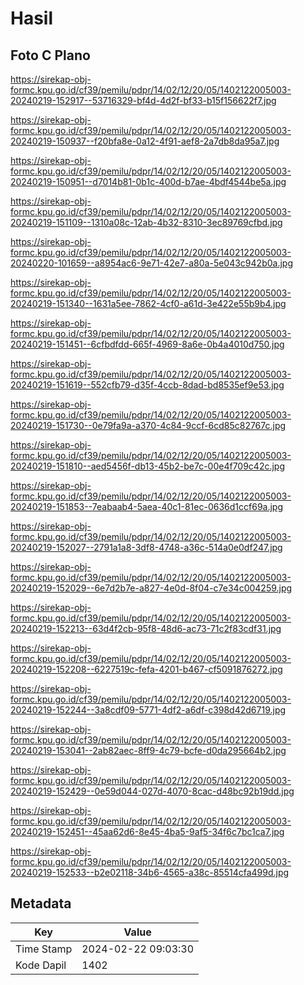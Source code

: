 # Hasil

## Foto C Plano

https://sirekap-obj-formc.kpu.go.id/cf39/pemilu/pdpr/14/02/12/20/05/1402122005003-20240219-152917--53716329-bf4d-4d2f-bf33-b15f156622f7.jpg

https://sirekap-obj-formc.kpu.go.id/cf39/pemilu/pdpr/14/02/12/20/05/1402122005003-20240219-150937--f20bfa8e-0a12-4f91-aef8-2a7db8da95a7.jpg

https://sirekap-obj-formc.kpu.go.id/cf39/pemilu/pdpr/14/02/12/20/05/1402122005003-20240219-150951--d7014b81-0b1c-400d-b7ae-4bdf4544be5a.jpg

https://sirekap-obj-formc.kpu.go.id/cf39/pemilu/pdpr/14/02/12/20/05/1402122005003-20240219-151109--1310a08c-12ab-4b32-8310-3ec89769cfbd.jpg

https://sirekap-obj-formc.kpu.go.id/cf39/pemilu/pdpr/14/02/12/20/05/1402122005003-20240220-101659--a8954ac6-9e71-42e7-a80a-5e043c942b0a.jpg

https://sirekap-obj-formc.kpu.go.id/cf39/pemilu/pdpr/14/02/12/20/05/1402122005003-20240219-151340--1631a5ee-7862-4cf0-a61d-3e422e55b9b4.jpg

https://sirekap-obj-formc.kpu.go.id/cf39/pemilu/pdpr/14/02/12/20/05/1402122005003-20240219-151451--6cfbdfdd-665f-4969-8a6e-0b4a4010d750.jpg

https://sirekap-obj-formc.kpu.go.id/cf39/pemilu/pdpr/14/02/12/20/05/1402122005003-20240219-151619--552cfb79-d35f-4ccb-8dad-bd8535ef9e53.jpg

https://sirekap-obj-formc.kpu.go.id/cf39/pemilu/pdpr/14/02/12/20/05/1402122005003-20240219-151730--0e79fa9a-a370-4c84-9ccf-6cd85c82767c.jpg

https://sirekap-obj-formc.kpu.go.id/cf39/pemilu/pdpr/14/02/12/20/05/1402122005003-20240219-151810--aed5456f-db13-45b2-be7c-00e4f709c42c.jpg

https://sirekap-obj-formc.kpu.go.id/cf39/pemilu/pdpr/14/02/12/20/05/1402122005003-20240219-151853--7eabaab4-5aea-40c1-81ec-0636d1ccf69a.jpg

https://sirekap-obj-formc.kpu.go.id/cf39/pemilu/pdpr/14/02/12/20/05/1402122005003-20240219-152027--2791a1a8-3df8-4748-a36c-514a0e0df247.jpg

https://sirekap-obj-formc.kpu.go.id/cf39/pemilu/pdpr/14/02/12/20/05/1402122005003-20240219-152029--6e7d2b7e-a827-4e0d-8f04-c7e34c004259.jpg

https://sirekap-obj-formc.kpu.go.id/cf39/pemilu/pdpr/14/02/12/20/05/1402122005003-20240219-152213--63d4f2cb-95f8-48d6-ac73-71c2f83cdf31.jpg

https://sirekap-obj-formc.kpu.go.id/cf39/pemilu/pdpr/14/02/12/20/05/1402122005003-20240219-152208--6227519c-fefa-4201-b467-cf5091876272.jpg

https://sirekap-obj-formc.kpu.go.id/cf39/pemilu/pdpr/14/02/12/20/05/1402122005003-20240219-152244--3a8cdf09-5771-4df2-a6df-c398d42d6719.jpg

https://sirekap-obj-formc.kpu.go.id/cf39/pemilu/pdpr/14/02/12/20/05/1402122005003-20240219-153041--2ab82aec-8ff9-4c79-bcfe-d0da295664b2.jpg

https://sirekap-obj-formc.kpu.go.id/cf39/pemilu/pdpr/14/02/12/20/05/1402122005003-20240219-152429--0e59d044-027d-4070-8cac-d48bc92b19dd.jpg

https://sirekap-obj-formc.kpu.go.id/cf39/pemilu/pdpr/14/02/12/20/05/1402122005003-20240219-152451--45aa62d6-8e45-4ba5-9af5-34f6c7bc1ca7.jpg

https://sirekap-obj-formc.kpu.go.id/cf39/pemilu/pdpr/14/02/12/20/05/1402122005003-20240219-152533--b2e02118-34b6-4565-a38c-85514cfa499d.jpg


## Metadata

| Key        | Value               |
| ---------- | ------------------- |
| Time Stamp | 2024-02-22 09:03:30 |
| Kode Dapil | 1402                |



